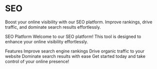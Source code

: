 # SEO
Boost your online visibility with our SEO platform. Improve rankings, drive traffic, and dominate search results effortlessly.

SEO Platform
Welcome to our SEO platform! This tool is designed to enhance your online visibility effortlessly.

Features
Improve search engine rankings
Drive organic traffic to your website
Dominate search results with ease
Get started today and take control of your online presence!

